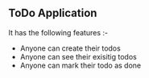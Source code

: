 ## ToDo Application
It has the following features :-

- Anyone can create their todos
- Anyone can see their exisitig todos
- Anyone can mark their todo as done
